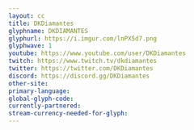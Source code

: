 ```yaml
---
layout: cc
title: DKDiamantes
glyphname: DKDIAMANTES
glyphurl: https://i.imgur.com/lnPX5d7.png
glyphwave: 1
youtube: https://www.youtube.com/user/DKDiamantes
twitch: https://www.twitch.tv/dkdiamantes
twitter: https://twitter.com/DKDiamantes
discord: https://discord.gg/DKDiamantes
other-site: 
primary-language: 
global-glyph-code: 
currently-partnered: 
stream-currency-needed-for-glyph: 
---
```


